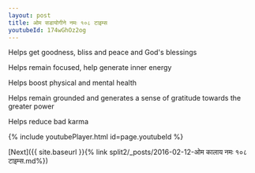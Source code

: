 ```yaml
---
layout: post
title: ओम सडायोगीने नमः १०८ टाइम्स
youtubeId: 174wGhOz2og
---
```

 
 
Helps get goodness, bliss and peace and God's blessings
 
Helps remain focused, help generate inner energy 
 
Helps boost physical and mental health 
 
Helps remain grounded and generates a sense of gratitude towards the greater power 
 
Helps reduce bad karma
 
 
 
 


{% include youtubePlayer.html id=page.youtubeId %}
 
[Next]({{ site.baseurl }}{% link  split2/_posts/2016-02-12-ओम कालाय नमः १०८ टाइम्स.md%})
 
